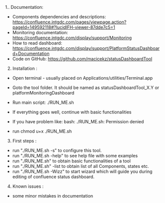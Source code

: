 1.. Documentation:

- Components dependencies and descriptions: https://confluence.intgdc.com/pages/viewpage.action?pageId=149592118#?lucidIFH-viewer-87dde7c5=1
- Monitoring documentation: https://confluence.intgdc.com/display/support/Monitoring
- How to read dashboard: https://confluence.intgdc.com/display/support/PlatformStatusDashboard+Documentation
- Code on GitHub: https://github.com/macicekz/statusDashboardTool

2. Installation :

- Open terminal - usually placed on Applications/utilities/Terminal.app
- Goto the tool folder. It should be named as statusDashboardTool_X.Y or platformMonitoringDashboard
- Run main script: ./RUN_ME.sh
- If everything goes well, continue with basic functionalities

- If you have problem like:
bash: ./RUN_ME.sh: Permission denied
- run  chmod u+x ./RUN_ME.sh

3. First steps :

- run "./RUN_ME.sh -s" to configure this tool.
- run "./RUN_ME.sh -help" to see help file with some examples
- run "./RUN_ME.sh" to obtain basic functionalities of a tool
- run "./RUN_ME.sh" -list to obtain list of all Components, states etc.
- run "./RUN_ME.sh -Wizz" to start wizard which will guide you during editing of confluence status dashboard.

4. Known issues :

- some minor mistakes in documentation 


